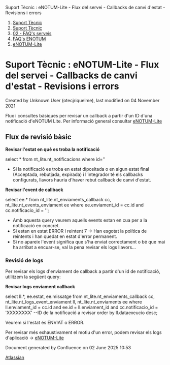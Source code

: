 Suport Tècnic : eNOTUM-Lite - Flux del servei - Callbacks de canvi d'estat - Revisions i errors  

1.  [Suport Tècnic](index.md)
2.  [Suport Tècnic](13893782.md)
3.  [02 - FAQ's serveis](26313393.md)
4.  [FAQ's ENOTUM](28705561.md)
5.  [eNOTUM-Lite](eNOTUM-Lite_36341310.md)

Suport Tècnic : eNOTUM-Lite - Flux del servei - Callbacks de canvi d'estat - Revisions i errors
===============================================================================================

Created by Unknown User (otecjriquelme), last modified on 04 November 2021

Flux i consultes bàsiques per revisar un callback a partir d'un ID d'una notificació d'eNOTUM Lite. Per informació general consultar [eNOTUM-Lite](eNOTUM-Lite_36341310.md)

Flux de revisió bàsic
---------------------

  

**Revisar l'estat en què es troba la notificació**

select \* 
from nt\_lite.nt\_notificacions
where id=''

*   Si la notificació es troba en estat dipositada o en algun estat final (Acceptada, rebutjada, expirada) i l'integrador té els callbacks configurats, llavors hauria d'haver rebut callback de canvi d'estat.

  

**Revisar l'event de callback**

select ee.\* 
from nt\_lite.nt\_enviaments\_callback cc, nt\_lite.nt\_events\_enviament ee
where ee.enviament\_id = cc.id
and cc.notificacio\_id = '';

*   Amb aquesta query veurem aquells events estan en cua per a la notificació en concret.
*   Si estan en estat ERROR i reintent 7 → Han esgotat la política de reintents i han quedat en estat d'error permanent.
*   Si no apareix l'event significa que s'ha enviat correctament o bé que mai ha arribat a encuar-se, val la pena revisar els logs llavors...

### Revisió de logs

Per revisar els logs d'enviament de callback a partir d'un id de notificació, utilitzem la següent query:

**Revisar logs enviament callback**

select ll.\*, ee.estat, ee.missatge
from nt\_lite.nt\_enviaments\_callback cc, nt\_lite.nt\_logs\_event\_enviament ll, nt\_lite.nt\_enviaments ee
where ll.enviament\_id = cc.id
and ee.id = ll.enviament\_id
and cc.notificacio\_id = 'XXXXXXXX' --ID de la notificació a revisar
order by ll.dataexeucio desc;

Veurem si l'estat és ENVIAT o ERROR.

Per revisar més exhaustivament el motiu d'un error, podem revisar els logs d'aplicació → [eNOTUM-Lite](eNOTUM-Lite_36341310.md)

  

  

  

  

Document generated by Confluence on 02 June 2025 10:53

[Atlassian](http://www.atlassian.com/)